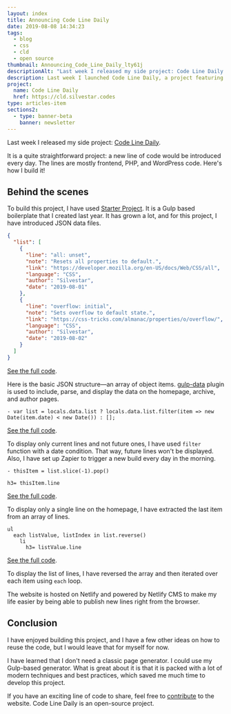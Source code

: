 ```yaml
---
layout: index
title: Announcing Code Line Daily
date: 2019-08-08 14:34:23
tags:
  - blog
  - css
  - cld
  - open source
thumbnail: Announcing_Code_Line_Daily_lty61j
descriptionAlt: "Last week I released my side project: Code Line Daily. It is a quite straightforward project: a new line of code would be introduced every day. The lines are mostly frontend, PHP, and WordPress code. Here's how I build it!"
description: Last week I launched Code Line Daily, a project featuring new frontend, PHP, and WordPress code every day. Learn how I built it.
project:
  name: Code Line Daily
  href: https://cld.silvestar.codes
type: articles-item
sections2:
  - type: banner-beta
    banner: newsletter
---
```


Last week I released my side project: [Code Line Daily].

It is a quite straightforward project: a new line of code would be introduced every day. The lines are mostly frontend, PHP, and WordPress code. Here's how I build it!

<!-- more -->

## Behind the scenes

To build this project, I have used [Starter Project]. It is a Gulp based boilerplate that I created last year. It has grown a lot, and for this project, I have introduced JSON data files.

```json
{
  "list": [
    {
      "line": "all: unset",
      "note": "Resets all properties to default.",
      "link": "https://developer.mozilla.org/en-US/docs/Web/CSS/all",
      "language": "CSS",
      "author": "Silvestar",
      "date": "2019-08-01"
    },
    {
      "line": "overflow: initial",
      "note": "Sets overflow to default state.",
      "link": "https://css-tricks.com/almanac/properties/o/overflow/",
      "language": "CSS",
      "author": "Silvestar",
      "date": "2019-08-02"
    }
  ]
}
```

[See the full code](https://github.com/maliMirkec/code-line-daily/blob/master/api/lines.json).

Here is the basic JSON structure—an array of object items. [gulp-data] plugin is used to include, parse, and display the data on the homepage, archive, and author pages.

```pug
- var list = locals.data.list ? locals.data.list.filter(item => new Date(item.date) < new Date()) : [];
```

[See the full code](https://github.com/maliMirkec/code-line-daily/blob/master/src/html/_variables/variables.pug).

To display only current lines and not future ones, I have used `filter` function with a date condition. That way, future lines won't be displayed. Also, I have set up Zapier to trigger a new build every day in the morning.

```pug
- thisItem = list.slice(-1).pop()

h3= thisItem.line
```

[See the full code](https://github.com/maliMirkec/code-line-daily/blob/master/src/html/index.pug).

To display only a single line on the homepage, I have extracted the last item from an array of lines.

```pug
ul
  each listValue, listIndex in list.reverse()
    li
      h3= listValue.line
```

[See the full code](https://github.com/maliMirkec/code-line-daily/blob/master/src/html/archive.pug).

To display the list of lines, I have reversed the array and then iterated over each item using `each` loop.

The website is hosted on Netlify and powered by Netlify CMS to make my life easier by being able to publish new lines right from the browser.

##  Conclusion

I have enjoyed building this project, and I have a few other ideas on how to reuse the code, but I would leave that for myself for now.

I have learned that I don't need a classic page generator. I could use my Gulp-based generator. What is great about it is that it is packed with a lot of modern techniques and best practices, which saved me much time to develop this project.

If you have an exciting line of code to share, feel free to [contribute] to the website. Code Line Daily is an open-source project.

[Code Line Daily]: https://cld.silvestar.codes
[contribute]: https://cld.silvestar.codes/about
[Starter Project]: /side-projects/starter-project/
[gulp-data]: https://www.npmjs.com/package/gulp-data

